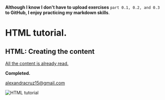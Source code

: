 **Although I know I don't have to upload exercises** `part 0.1, 0.2, and 0.3` **to GitHub, I enjoy practicing my markdown skills**.

# HTML tutorial.

## HTML: Creating the content

[All the content is already read.](https://developer.mozilla.org/en-US/docs/Learn_web_development/Getting_started/Your_first_website/Creating_the_content)

**Completed.**

<alexandracruz15@gmail.com>

![HTML tutorial](https://developer.mozilla.org/en-US/docs/Learn_web_development/Getting_started/Your_first_website/Creating_the_content/finished-test-page-small.png)


